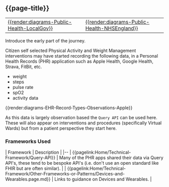 ## {{page-title}}

<table>
 <tr>
   <td>
   <a href="https://www.local.gov.uk/topics/social-care-health-and-integration/public-health">
   {{render:diagrams-Public-Health-LocalGov}}
   </a>
   </td>
   <td>
   <a href="https://www.nhs.uk/better-health/get-active/">
   {{render:diagrams-Public-Health-NHSEngland}}
   </a>
   </td>
 </tr>
</table>

Introduce the early part of the journey. 

Citizen self selected Physical Activity and Weight Management interventions may have started recording the following data, in a Personal Health Records (PHR) application such as Apple Health, Google Health, Strava, FitBit, etc.

- weight
- steps
- pulse rate
- spO2
- activity data

{{render:diagrams-EHR-Record-Types-Observations-Apple}}

As this data is largely observation based the `Query API` can be used here. These will also appear on interventions and procedures (specifically Virtual Wards) but from a patient perspective they start here. 

### Frameworks Used

| Framework | Description |
|--
| {{pagelink:Home/Technical-Framework/Query-API}} | Many of the PHR apps shared their data via Query API's, these tend to be bespoke API's (i.e. don't use an open standard like FHIR but are often similar).  |
| {{pagelink:Home/Technical-Framework/Other-Frameworks-or-Patterns/Devices-and-Wearables.page.md}} | Links to guidance on Devices and Wearables. | 

